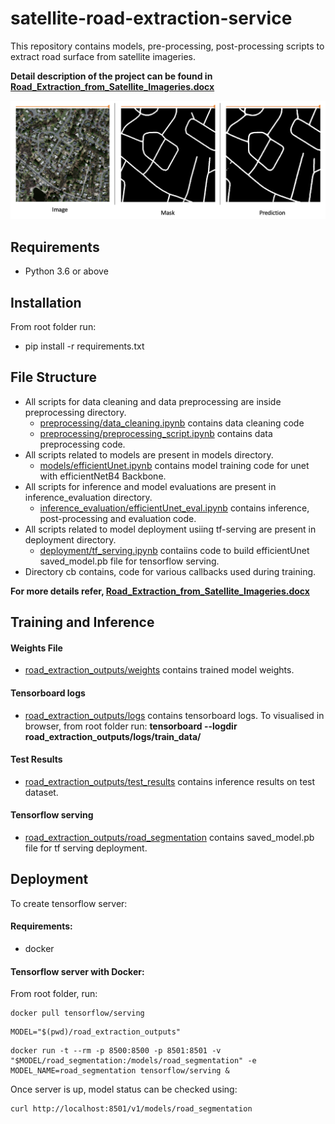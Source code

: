 # satellite-road-extraction-service

This repository contains models, pre-processing, post-processing scripts to extract road  surface from satellite imageries.

**Detail description of the project can be found in [Road_Extraction_from_Satellite_Imageries.docx](Road_Extraction_from_Satellite_Imageries.docx)**

![Segmentation Sample](assets/pic1.png)

## Requirements
- Python 3.6 or above


## Installation
From root folder run:
- pip install -r requirements.txt


## File Structure
- All scripts for data cleaning and data preprocessing are inside preprocessing directory.
    - [preprocessing/data_cleaning.ipynb](preprocessing/data_cleaning.ipynb) contains data cleaning code
    - [preprocessing/preprocessing_script.ipynb](preprocessing/preprocessing_script.ipynb) contains data preprocessing code.
- All scripts related to models are present in models directory.
    - [models/efficientUnet.ipynb](models/efficientUnet.ipynb) contains model training code for unet with efficientNetB4 Backbone.
- All scripts for inference and model evaluations are present in inference_evaluation directory.
    - [inference_evaluation/efficientUnet_eval.ipynb](inference_evaluation/efficientUnet_eval.ipynb) contains inference, post-processing and evaluation code.
- All scripts related to model deployment usiing tf-serving are present in deployment directory.
    - [deployment/tf_serving.ipynb](deployment/tf_serving.ipynb) contaiins code to build efficientUnet saved_model.pb file for tensorflow serving.
- Directory cb contains, code for various callbacks used during training.
    
**For more details refer, [Road_Extraction_from_Satellite_Imageries.docx](Road_Extraction_from_Satellite_Imageries.docx)**


## Training and Inference
#### Weights File
- [road_extraction_outputs/weights](road_extraction_outputs/weights) contains trained model weights.
#### Tensorboard logs
- [road_extraction_outputs/logs](road_extraction_outputs/logs) contains tensorboard logs. To visualised in browser, from root folder run:
**tensorboard --logdir road_extraction_outputs/logs/train_data/**
#### Test Results
- [road_extraction_outputs/test_results](road_extraction_outputs/test_results) contains inference results on test dataset.
#### Tensorflow serving
- [road_extraction_outputs/road_segmentation](road_extraction_outputs/road_segmentation) contains saved_model.pb file for tf serving deployment.


## Deployment
To create tensorflow server:
#### Requirements:
- docker

#### Tensorflow server with Docker:
From root folder, run:

```
docker pull tensorflow/serving
```

```
MODEL="$(pwd)/road_extraction_outputs"
```

```
docker run -t --rm -p 8500:8500 -p 8501:8501 -v "$MODEL/road_segmentation:/models/road_segmentation" -e MODEL_NAME=road_segmentation tensorflow/serving &
```

Once server is up, model status can be checked using:

```
curl http://localhost:8501/v1/models/road_segmentation
```



